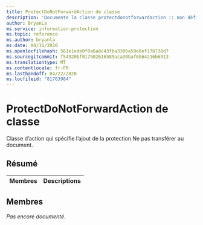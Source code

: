 ```yaml
---
title: ProtectDoNotForwardAction de classe
description: 'Documente la classe protectdonotforwardaction :: non définie du kit de développement logiciel (SDK) Microsoft Information Protection (MIP).'
author: BryanLa
ms.service: information-protection
ms.topic: reference
ms.author: bryanla
ms.date: 04/16/2020
ms.openlocfilehash: 561e1ede0f8a6a8c43fba3306a59e8ef17b738d7
ms.sourcegitcommit: f54920bf017902616589aca30baf6b64216b6913
ms.translationtype: MT
ms.contentlocale: fr-FR
ms.lasthandoff: 04/22/2020
ms.locfileid: "81763984"
---
```

# <a name="class-protectdonotforwardaction"></a>ProtectDoNotForwardAction de classe 
Classe d’action qui spécifie l’ajout de la protection Ne pas transférer au document.
  
## <a name="summary"></a>Résumé
 Membres                        | Descriptions                                
--------------------------------|---------------------------------------------
  
## <a name="members"></a>Membres
_Pas encore documenté._
